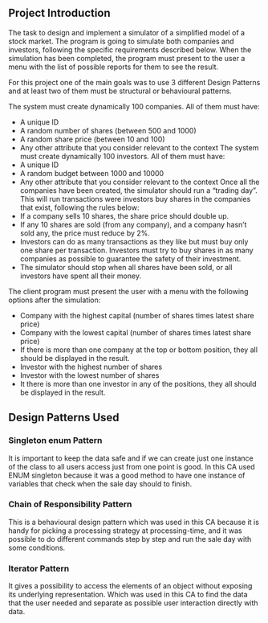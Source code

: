 ## Project Introduction

The task to design and implement a simulator of a simplified model of a stock market.
The program is going to simulate both companies and investors, following the specific requirements described below.
When the simulation has been completed, the program must present to the user a menu with the list of possible reports for them to see the result.

For this project one of the main goals was to use 3 different Design Patterns and at least two of them
must be structural or behavioural patterns. 

The system must create dynamically 100 companies. All of them must have:
* A unique ID
* A random number of shares (between 500 and 1000)
* A random share price (between 10 and 100)
* Any other attribute that you consider relevant to the context
The system must create dynamically 100 investors. All of them must have:
* A unique ID
* A random budget between 1000 and 10000
* Any other attribute that you consider relevant to the context
Once all the companies have been created, the simulator should run a “trading day”. 
This will run transactions were investors buy shares in the companies that exist, following the rules below:
* If a company sells 10 shares, the share price should double up.
* If any 10 shares are sold (from any company), and a company hasn’t sold any, the price must reduce by 2%.
* Investors can do as many transactions as they like but must buy only one share per transaction. 
Investors must try to buy shares in as many companies as possible to guarantee the safety of their investment.
* The simulator should stop when all shares have been sold, or all investors have spent all their money.

The client program must present the user with a menu with the following options after the simulation:

* Company with the highest capital (number of shares times latest share price)
* Company with the lowest capital (number of shares times latest share price)
* If there is more than one company at the top or bottom position, they all should be
displayed in the result.
* Investor with the highest number of shares
* Investor with the lowest number of shares
* It there is more than one investor in any of the positions, they all should be displayed
in the result.

## Design Patterns Used 
### Singleton enum Pattern
It is important to keep the data safe and if we can create just one instance of the class to all users access just from one point is good.
In this CA used ENUM singleton because it was a good method to have one instance of variables that check when the sale day should to finish.

### Chain of Responsibility Pattern
This is a behavioural design pattern which was used in this CA because it is handy for picking a processing strategy at processing-time, 
and it was possible to do different commands step by step and run the sale day with some conditions. 

### Iterator Pattern
It gives a possibility to access the elements of an object without exposing its underlying representation. 
Which was used in this CA to find the data that the user needed and separate as possible user interaction directly with data.  



